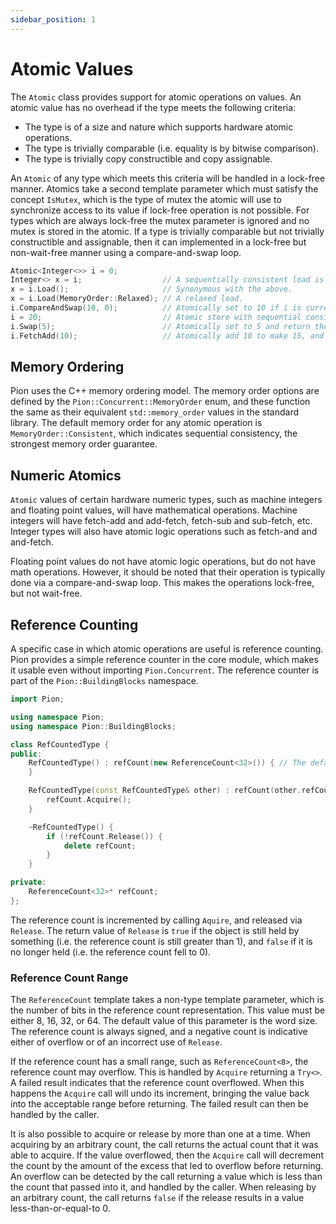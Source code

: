 ```yaml
---
sidebar_position: 1
---
```


# Atomic Values

The `Atomic` class provides support for atomic operations on values. An atomic value has no overhead if the type meets
the following criteria:

* The type is of a size and nature which supports hardware atomic operations.
* The type is trivially comparable (i.e. equality is by bitwise comparison).
* The type is trivially copy constructible and copy assignable.

An `Atomic` of any type which meets this criteria will be handled in a lock-free manner. Atomics take a second template
parameter which must satisfy the concept `IsMutex`, which is the type of mutex the atomic will use to synchronize access
to its value if lock-free operation is not possible. For types which are always lock-free the mutex parameter is
ignored and no mutex is stored in the atomic. If a type is trivially comparable but not trivially constructible and
assignable, then it can implemented in a lock-free but non-wait-free manner using a compare-and-swap loop.

```cpp title="Example of Atomic Use"
Atomic<Integer<>> i = 0;
Integer<> x = i;                  // A sequentially consistent load is performed here.
x = i.Load();                     // Synonymous with the above.
x = i.Load(MemoryOrder::Relaxed); // A relaxed load.
i.CompareAndSwap(10, 0);          // Atomically set to 10 if i is currently 0.
i = 20;                           // Atomic store with sequential consistency.
i.Swap(5);                        // Atomically set to 5 and return the previous value of 20.
i.FetchAdd(10);                   // Atomically add 10 to make 15, and return the old value of 5.
```

## Memory Ordering

Pion uses the C++ memory ordering model. The memory order options are defined by the `Pion::Concurrent::MemoryOrder`
enum, and these function the same as their equivalent `std::memory_order` values in the standard library. The default
memory order for any atomic operation is `MemoryOrder::Consistent`, which indicates sequential consistency, the
strongest memory order guarantee.

## Numeric Atomics

`Atomic` values of certain hardware numeric types, such as machine integers and floating point values, will have
mathematical operations. Machine integers will have fetch-add and add-fetch, fetch-sub and sub-fetch, etc. Integer types
will also have atomic logic operations such as fetch-and and and-fetch.

Floating point values do not have atomic logic operations, but do not have math operations. However, it should be noted
that their operation is typically done via a compare-and-swap loop. This makes the operations lock-free, but not
wait-free.

## Reference Counting

A specific case in which atomic operations are useful is reference counting. Pion provides a simple reference counter in
the core module, which makes it usable even without importing `Pion.Concurrent`. The reference counter is part of the
`Pion::BuildingBlocks` namespace.

```cpp title="Example of ReferenceCount"
import Pion;

using namespace Pion;
using namespace Pion::BuildingBlocks;

class RefCountedType {
public:
    RefCountedType() : refCount(new ReferenceCount<32>()) { // The default initial value of refCount is 1.
    }

    RefCountedType(const RefCountedType& other) : refCount(other.refCount) {
        refCount.Acquire();
    }

    ~RefCountedType() {
        if (!refCount.Release()) {
            delete refCount;
        }
    }

private:
    ReferenceCount<32>* refCount;
};
```

The reference count is incremented by calling `Aquire`, and released via `Release`. The return value of `Release` is
`true` if the object is still held by something (i.e. the reference count is still greater than 1), and `false` if
it is no longer held (i.e. the reference count fell to 0).

### Reference Count Range

The `ReferenceCount` template takes a non-type template parameter, which is the number of bits in the reference count
representation. This value must be either 8, 16, 32, or 64. The default value of this parameter is the word size. The
reference count is always signed, and a negative count is indicative either of overflow or of an incorrect use of
`Release`.

If the reference count has a small range, such as `ReferenceCount<8>`, the reference count may overflow. This is handled
by `Acquire` returning a `Try<>`. A failed result indicates that the reference count overflowed. When this happens
the `Acquire` call will undo its increment, bringing the value back into the acceptable range before returning. The
failed result can then be handled by the caller.

It is also possible to acquire or release by more than one at a time. When acquiring by an arbitrary count, the call
returns the actual count that it was able to acquire. If the value overflowed, then the `Acquire` call will decrement
the count by the amount of the excess that led to overflow before returning. An overflow can be detected by the call
returning a value which is less than the count that passed into it, and handled by the caller. When releasing by an
arbitrary count, the call returns `false` if the release results in a value less-than-or-equal-to 0.
